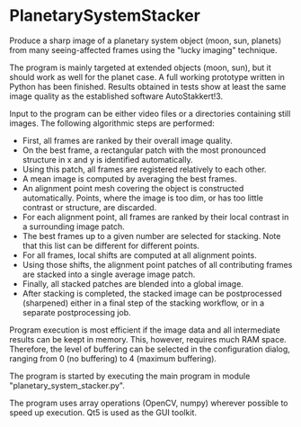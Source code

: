 # PlanetarySystemStacker
Produce a sharp image of a planetary system object (moon, sun, planets) from many seeing-affected frames using the "lucky imaging" technique.

The program is mainly targeted at extended objects (moon, sun), but it should work as well for the planet case. A full working prototype written in Python has been finished. Results obtained in tests show at least the same image quality as the established software AutoStakkert!3.

Input to the program can be either video files or a directories containing still images. The following algorithmic steps are performed:

* First, all frames are ranked by their overall image quality.
* On the best frame, a rectangular patch with the most pronounced structure in x and y is identified automatically.
* Using this patch, all frames are registered relatively to each other.
* A mean image is computed by averaging the best frames.
* An alignment point mesh covering the object is constructed automatically. Points, where the image is too dim, or has too little contrast or structure, are discarded.
* For each alignment point, all frames are ranked by their local contrast in a surrounding image patch.
* The best frames up to a given number are selected for stacking. Note that this list can be different for different points.
* For all frames, local shifts are computed at all alignment points.
* Using those shifts, the alignment point patches of all contributing frames are stacked into a single average image patch.
* Finally, all stacked patches are blended into a global image.
* After stacking is completed, the stacked image can be postprocessed (sharpened) either in a final step of the stacking workflow, or in a separate postprocessing job.

Program execution is most efficient if the image data and all intermediate results can be keept in memory. This, however, requires much RAM space. Therefore, the level of buffering can be selected in the configuration dialog, ranging from 0 (no buffering) to 4 (maximum buffering).

The program is started by executing the main program in module "planetary_system_stacker.py".

The program uses array operations (OpenCV, numpy) wherever possible to speed up execution. Qt5 is used as the GUI toolkit.
